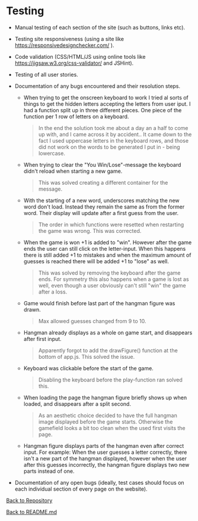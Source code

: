 # Testing

- Manual testing of each section of the site (such as buttons, links etc).

- Testing site responsiveness (using a site like https://responsivedesignchecker.com/  ). 

- Code validation (CSS/HTML/JS using online tools like https://jigsaw.w3.org/css-validator/ and JSHint).

- Testing of all user stories.

- Documentation of any bugs encountered and their resolution steps. 
    - When trying to get the onscreen keyboard to work I tried al sorts of things to get the hidden letters accepting the letters from user iput. I had a function split up in three different pieces. One piece of the function per 1 row of letters on a keyboard. 
        > In the end the solution took me about a day an a half to come up with, and I came across it by accident.. It came down to the fact I used  uppercase letters in the keyboard rows, and those did not work on the words to be generated I put in - being lowercase.

    - When trying to clear the "You Win/Lose"-message the keyboard didn't reload when starting a new game. 
        > This was solved creating a different container for the message.

    - With the starting of a new word, underscores matching the new word don't load. Instead they remain the same as from the former word. Their display will update after a first guess from the user.
        > The order in which functions were resetted when restarting the game was wrong. This was corrected.

    - When the game is won +1 is added to "win". However after the game ends the user can still click on the letter-input. When this happens there is still added +1 to mistakes and when the maximum amount of guesses is reached there will be added +1 to "lose" as well.
        > This was solved by removing the keyboard after the game ends. For symmetry this also happens when a game is lost as well, even though a user obviously can't still "win" the game after a loss.

    - Game would finish before last part of the hangman figure was drawn.
        > Max allowed guesses changed from 9 to 10.

    - Hangman already displays as a whole on game start, and disappears after first input.
        > Apparently forgot to add the drawFigure() function at the bottom of app.js. This solved the issue.

    - Keyboard was clickable before the start of the game.
        > Disabling the keyboard before the play-function ran solved this. 

    - When loading the page the hangman figure briefly shows up when loaded, and disappears after a split second.
        > As an aesthetic choice decided to have the full hangman image displayed before the game starts. Otherwise the gamefield looks a bit too clean when the used first visits the page.

    - Hangman figure displays parts of the hangman even after correct input. For example: When the user guesses a letter correctly, there isn't a new part of the hangman displayed, however when the user after this guesses incorrectly, the hangman figure displays two new parts instead of one.

- Documentation of any open bugs (ideally, test cases should focus on each individual section of every page on the website).

[Back to Repository](https://github.com/nowane/Hangman)

[Back to README.md](https://github.com/nowane/Hangman/blob/master/README.md)